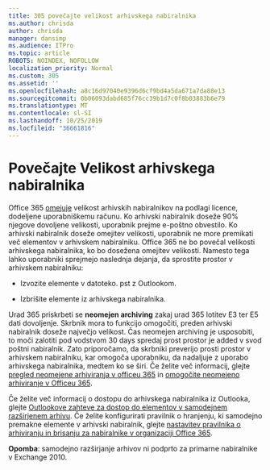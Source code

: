 ```yaml
---
title: 305 povečajte velikost arhivskega nabiralnika
ms.author: chrisda
author: chrisda
manager: dansimp
ms.audience: ITPro
ms.topic: article
ROBOTS: NOINDEX, NOFOLLOW
localization_priority: Normal
ms.custom: 305
ms.assetid: ''
ms.openlocfilehash: a8c16d97040e9396d6cf9bd4a5da671a7da88e13
ms.sourcegitcommit: 0b06093dabd685f76cc39b1d7c0f8b03883b6e79
ms.translationtype: MT
ms.contentlocale: sl-SI
ms.lasthandoff: 10/25/2019
ms.locfileid: "36661816"
---
```

# <a name="increase-the-archive-mailbox-size"></a>Povečajte Velikost arhivskega nabiralnika

Office 365 [omejuje](https://docs.microsoft.com/office365/servicedescriptions/exchange-online-service-description/exchange-online-limits#mailbox-storage-limits) velikost arhivskih nabiralnikov na podlagi licence, dodeljene uporabniškemu računu. Ko arhivski nabiralnik doseže 90% njegove dovoljene velikosti, uporabnik prejme e-poštno obvestilo. Ko arhivski nabiralnik doseže omejitev velikosti, uporabnik ne more premikati več elementov v arhivskem nabiralniku. Office 365 ne bo povečal velikosti arhivskega nabiralnika, ko bo dosežena omejitev velikosti. Namesto tega lahko uporabniki sprejmejo naslednja dejanja, da sprostite prostor v arhivskem nabiralniku:

- Izvozite elemente v datoteko. pst z Outlookom.

- Izbrišite elemente iz arhivskega nabiralnika.

Urad 365 priskrbeti se **neomejen archiving** zakaj urad 365 lotitev E3 ter E5 dati dovoljenje. Skrbnik mora to funkcijo omogočiti, preden arhivski nabiralnik doseže največjo velikost. Čas neomejen archiving je usposobiti, to moči zalotiti pod vodstvom 30 days spredaj prost prostor je added v svod poštni nabiralnik. Zato priporočamo, da skrbniki preverijo prosti prostor v arhivskem nabiralniku, kar omogoča uporabniku, da nadaljuje z uporabo arhivskega nabiralnika, medtem ko se širi. Če želite več informacij, glejte [pregled neomejene arhiviranja v officeu 365](https://docs.microsoft.com/office365/securitycompliance/unlimited-archiving) in [omogočite neomejeno arhiviranje v Officeu 365](https://docs.microsoft.com/office365/securitycompliance/enable-unlimited-archiving).

Če želite več informacij o dostopu do arhivskega nabiralnika iz Outlooka, glejte [Outlookove zahteve za dostop do elementov v samodejnem razširjenem arhivu](https://docs.microsoft.com/office365/securitycompliance/unlimited-archiving#outlook-requirements-for-accessing-items-in-an-auto-expanded-archive). Če želite konfigurirati pravilnik o hranjenju, ki samodejno premakne elemente v arhivski nabiralnik, glejte [nastavitev pravilnika o arhiviranju in brisanju za nabiralnike v organizaciji Office 365](https://docs.microsoft.com/office365/securitycompliance/set-up-an-archive-and-deletion-policy-for-mailboxes).

**Opomba**: samodejno razširjanje arhivov ni podprto za primarne nabiralnike v Exchange 2010.
